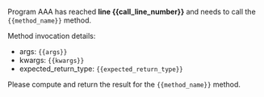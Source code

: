 Program AAA has reached **line {{call_line_number}}** and needs to call the `{{method_name}}` method.

Method invocation details:

- args: `{{args}}`  
- kwargs: `{{kwargs}}`
- expected_return_type: `{{expected_return_type}}`

Please compute and return the result for the `{{method_name}}` method.